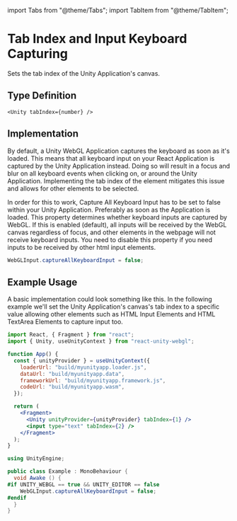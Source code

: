 import Tabs from "@theme/Tabs";
import TabItem from "@theme/TabItem";

# Tab Index and Input Keyboard Capturing

Sets the tab index of the Unity Application's canvas.

## Type Definition

```tsx title="Type Definition"
<Unity tabIndex={number} />
```

## Implementation

By default, a Unity WebGL Application captures the keyboard as soon as it's loaded. This means that all keyboard input on your React Application is captured by the Unity Application instead. Doing so will result in a focus and blur on all keyboard events when clicking on, or around the Unity Application. Implementing the tab index of the element mitigates this issue and allows for other elements to be selected.

In order for this to work, Capture All Keyboard Input has to be set to false within your Unity Application. Preferably as soon as the Application is loaded. This property determines whether keyboard inputs are captured by WebGL. If this is enabled (default), all inputs will be received by the WebGL canvas regardless of focus, and other elements in the webpage will not receive keyboard inputs. You need to disable this property if you need inputs to be received by other html input elements.

```cs showLineNumbers title="Example: Disable Capture All Keyboard Input on load"
WebGLInput.captureAllKeyboardInput = false;
```

## Example Usage

A basic implementation could look something like this. In the following example we'll set the Unity Application's canvas's tab index to a specific value allowing other elements such as HTML Input Elements and HTML TextArea Elements to capture input too.

<Tabs>
<TabItem value="App.jsx" label="App.jsx">

```jsx showLineNumbers title="App.jsx"
import React, { Fragment } from "react";
import { Unity, useUnityContext } from "react-unity-webgl";

function App() {
  const { unityProvider } = useUnityContext({
    loaderUrl: "build/myunityapp.loader.js",
    dataUrl: "build/myunityapp.data",
    frameworkUrl: "build/myunityapp.framework.js",
    codeUrl: "build/myunityapp.wasm",
  });

  return (
    <Fragment>
      <Unity unityProvider={unityProvider} tabIndex={1} />
      <input type="text" tabIndex={2} />
    </Fragment>
  );
}
```

</TabItem>
<TabItem value="Example.cs" label="Example.cs">

```cs showLineNumbers title="Example.cs"
using UnityEngine;

public class Example : MonoBehaviour {
  void Awake () {
#if UNITY_WEBGL == true && UNITY_EDITOR == false
    WebGLInput.captureAllKeyboardInput = false;
#endif
  }
}
```

</TabItem>
</Tabs>

